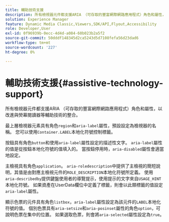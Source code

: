 ```yaml
---
title: 輔助技術支援
description: 所有檢視器元件都支援ARIA （可存取的豐富網際網路應用程式）角色和屬性，以改進與熒幕閱讀器等輔助技術的整合。
solution: Experience Manager
feature: Dynamic Media Classic,Viewers,SDK/API,Flyout,Accessibility
role: Developer,User
exl-id: 0f96939b-0ecc-4d4d-a084-60b023b2a5f2
source-git-commit: 50dddf148345d2ca5243d5d7108fefa56d23dad6
workflow-type: tm+mt
source-wordcount: '227'
ht-degree: 0%

---
```


# 輔助技術支援{#assistive-technology-support}

所有檢視器元件都支援ARIA （可存取的豐富網際網路應用程式）角色和屬性，以改進與熒幕閱讀器等輔助技術的整合。

最上層檢視器元素具有角色`region`和`aria-label`屬性，預設設定為檢視器的名稱。 您可以使用`Container.LABEL`本地化符號控制標籤。

按鈕具有角色`button`和使用`aria-label`屬性設定的描述性文字。 `aria-label`屬性的值是從按鈕本地化符號的值填入的。 當按鈕停用時，`aria-disabled`屬性會適當地設定。

主檢視具有角色`application`。 `aria-roledescription`中提供了主檢視的簡短說明，其值是由對應主檢視元件的`ROLE_DESCRIPTION`本地化符號所定義。 使用`aria-describedby`提供鍵盤使用者的導覽提示，使用提示的文字來自`USAGE_HINT`本地化符號。 如果資產在UserData欄位中定義了標籤，則會以此類標籤的值設定`aria-label`屬性。

顯示色票的元件具有角色`listbox`，`aria-label`屬性設定為該元件的`LABEL`本地化符號的值。 個別色票具有`aria-setsize`和`aria-posinset`屬性的角色`option`，可說明色票在集中的位置。 如果選取色票，則會將`aria-selected`屬性設定為`true`。
